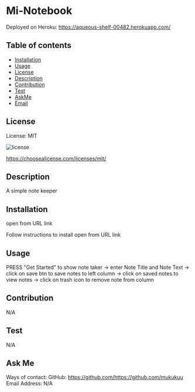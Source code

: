 # Mi-Notebook

Deployed on Heroku:
https://aqueous-shelf-00482.herokuapp.com/


## Table of contents

* [Installation](#installation)
* [Usage](#usage)
* [License](#license)
* [Description](#Description)
* [Contribution](#Contribution)
* [Test](#Test)
* [AskMe](#AskMe)
* [Email](#Email)

## License

License: MIT 

![license](https://img.shields.io/badge/license-MIT-blue)

https://choosealicense.com/licenses/mit/

## Description
A simple note keeper

## Installation
open from URL link

Follow instructions to install
open from URL link

## Usage
PRESS "Get Started" to show note taker -> enter Note Title and Note Text -> click on save btn to save notes to left column -> click on saved notes to view notes -> click on trash icon to remove note from column 

## Contribution
N/A

## Test
N/A

## Ask Me
Ways of contact:
GitHub: https://github.com/https://github.com/mukukuu
Email Address: N/A
